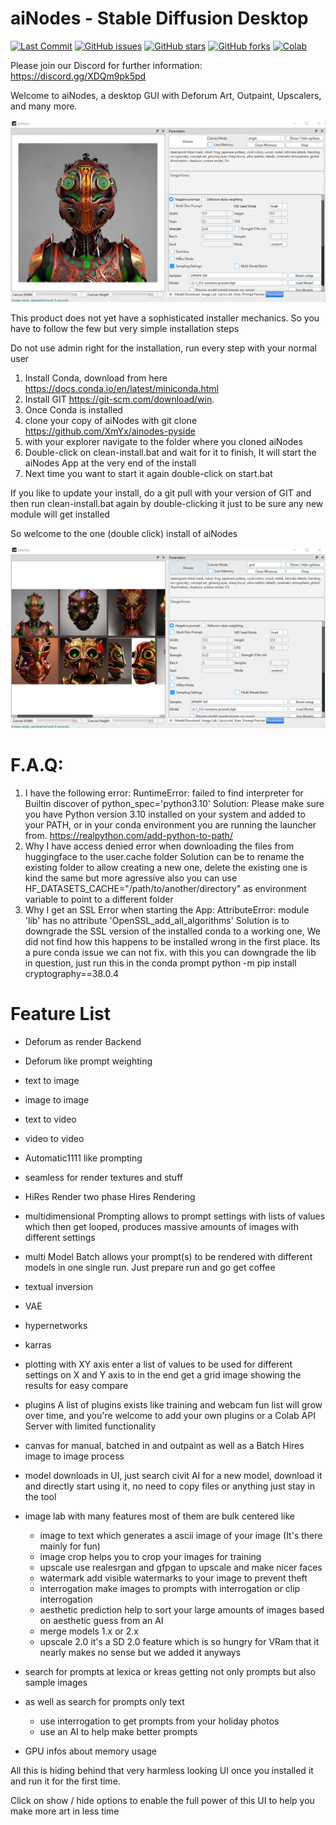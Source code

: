 # aiNodes - Stable Diffusion Desktop

<p align="left">
<a href="https://github.com/XmYx/ainodes-pyside/commits"><img alt="Last Commit" src="https://img.shields.io/github/last-commit/XmYx/ainodes-pyside"></a>
<a href="https://github.com/XmYx/ainodes-pyside/issues"><img alt="GitHub issues" src="https://img.shields.io/github/issues/XmYx/ainodes-pyside"></a>
<a href="https://github.com/XmYx/ainodes-pyside/stargazers"><img alt="GitHub stars" src="https://img.shields.io/github/stars/XmYx/ainodes-pyside"></a>
<a href="https://github.com/XmYx/ainodes-pyside/network"><img alt="GitHub forks" src="https://img.shields.io/github/forks/XmYx/ainodes-pyside"></a>
<a href="https://github.com/XmYx/ainodes-pyside/blob/main/aiNodes_webAPI_colab_v0_0_2_public.ipynb"><img alt="Colab" src="https://colab.research.google.com/assets/colab-badge.svg"></a>  
</p>

Please join our Discord for further information: https://discord.gg/XDQm9pk5pd

Welcome to aiNodes, a desktop GUI with Deforum Art, Outpaint, Upscalers, and many more.


![img.png](installImages/img.png)

This product does not yet have a sophisticated installer mechanics.
So you have to follow the few but very simple installation steps

Do not use admin right for the installation, run every step with your normal user

1. Install Conda, download from here https://docs.conda.io/en/latest/miniconda.html
2. Install GIT https://git-scm.com/download/win.
3. Once Conda is installed 
4. clone your copy of aiNodes with git clone https://github.com/XmYx/ainodes-pyside
5. with your explorer navigate to the folder where you cloned aiNodes
6. Double-click on clean-install.bat and wait for it to finish, It will start the aiNodes App at the very end of the install
7. Next time you want to start it again double-click on start.bat

If you like to update your install, do a git pull with your version of GIT
and then run clean-install.bat again by double-clicking it just to be sure any new module will get installed

So welcome to the one (double click) install of aiNodes

![img.png](installImages/img2.png)


# F.A.Q:

1. I have the following error: RuntimeError: failed to find interpreter for Builtin discover of python_spec='python3.10'
Solution: Please make sure you have Python version 3.10 installed on your system and added to your PATH, or in your conda environment you are running the launcher from.
https://realpython.com/add-python-to-path/
2. Why I have access denied error when downloading the files from huggingface to the user\.cache folder
Solution can be to rename the existing folder to allow creating a new one, delete the existing one is kind the same but more agressive
also you can use HF_DATASETS_CACHE="/path/to/another/directory" as environment variable to point to a different folder
3. Why I get an SSL Error when starting the App: AttributeError: module 'lib' has no attribute 'OpenSSL_add_all_algorithms'
Solution is to downgrade the SSL version of the installed conda to a working one, 
We did not find how this happens to be installed wrong in the first place. Its a pure conda issue we can not fix.
with this you can downgrade the lib in question, just run this in the conda prompt python -m pip install cryptography==38.0.4



# Feature List
- Deforum as render Backend
- Deforum like prompt weighting
- text to image
- image to image
- text to video
- video to video
- Automatic1111 like prompting

- seamless for render textures and stuff
- HiRes Render two phase Hires Rendering
- multidimensional Prompting allows to prompt settings with lists of values which then get looped, produces massive amounts of images with different settings
- multi Model Batch allows your prompt(s) to be rendered with different models in one single run. Just prepare run and go get coffee
- textual inversion 
- VAE
- hypernetworks
- karras
- plotting with XY axis enter a list of values to be used for different settings on X and Y axis to in the end get a grid image showing the results for easy compare
- plugins A list of plugins exists like training and webcam fun list will grow over time, and you're welcome to add your own plugins or a Colab API Server with limited functionality
- canvas for manual, batched in and outpaint as well as a Batch Hires image to image process
- model downloads in UI, just search civit AI for a new model, download it and directly start using it, no need to copy files or anything just stay in the tool
- image lab with many features most of them are bulk centered like
  - image to text which generates a ascii image of your image (It's there mainly for fun)
  - image crop helps you to crop your images for training
  - upscale use realesrgan and gfpgan to upscale and make nicer faces
  - watermark add visible watermarks to your image to prevent theft
  - interrogation make images to prompts with interrogation or clip interrogation
  - aesthetic prediction help to sort your large amounts of images based on aesthetic guess from an AI
  - merge models 1.x or 2.x
  - upscale 2.0 it's a SD 2.0 feature which is so hungry for VRam that it nearly makes no sense but we added it anyways
- search for prompts at lexica or kreas getting not only prompts but also sample images
- as well as search for prompts only text
  - use interrogation to get prompts from your holiday photos
  - use an AI to help make better prompts
- GPU infos about memory usage

All this is hiding behind that very harmless looking UI once you installed it and run it for the first time.

Click on show / hide options to enable the full power of this UI to help you make more art in less time






